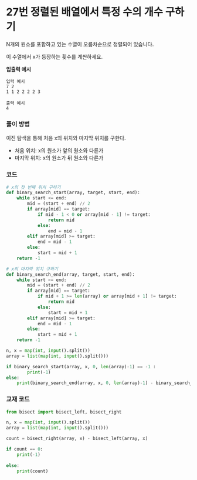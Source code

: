 # 27번 정렬된 배열에서 특정 수의 개수 구하기

N개의 원소를 포함하고 있는 수열이 오름차순으로 정렬되어 있습니다.

이 수열에서 x가 등장하는 횟수를 계싼하세요.

**입출력 예시**

```
입력 예시
7 2
1 1 2 2 2 2 3

출력 예시
4
```
### 풀이 방법

이진 탐색을 통해 처음 x의 위치와 마지막 위치를 구한다.
- 처음 위치: x의 원소가 앞의 원소와 다른가
- 마지막 위치: x의 원소가 뒤 원소와 다른가

### 코드

```python
# x의 첫 번째 위치 구하기
def binary_search_start(array, target, start, end):
    while start <= end:
        mid = (start + end) // 2
        if array[mid] == target:
            if mid - 1 < 0 or array[mid - 1] != target:
                return mid
            else:
                end = mid - 1 
        elif array[mid] >= target:
            end = mid - 1
        else:
            start = mid + 1
    return -1

# x의 마지막 위치 구하기
def binary_search_end(array, target, start, end):
    while start <= end:
        mid = (start + end) // 2
        if array[mid] == target:
            if mid + 1 >= len(array) or array[mid + 1] != target:
                return mid
            else:
                start = mid + 1 
        elif array[mid] >= target:
            end = mid - 1
        else:
            start = mid + 1
    return -1

n, x = map(int, input().split())
array = list(map(int, input().split()))

if binary_search_start(array, x, 0, len(array)-1) == -1 :
        print(-1)
else:
    print(binary_search_end(array, x, 0, len(array)-1) - binary_search_start(array, x, 0, len(array)-1) + 1)
```


### 교재 코드

```python
from bisect import bisect_left, bisect_right

n, x = map(int, input().split()) 
array = list(map(int, input().split()))

count = bisect_right(array, x) - bisect_left(array, x)

if count == 0:
    print(-1)
              
else:
    print(count)         
```